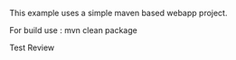This example uses a simple maven based webapp project.

For build use : mvn clean package

Test
Review

